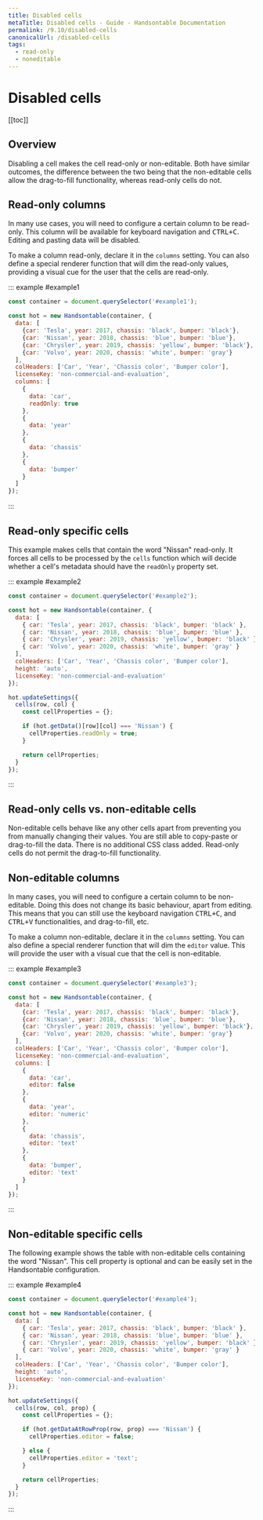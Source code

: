 ```yaml
---
title: Disabled cells
metaTitle: Disabled cells - Guide - Handsontable Documentation
permalink: /9.10/disabled-cells
canonicalUrl: /disabled-cells
tags:
  - read-only
  - noneditable
---
```


# Disabled cells

[[toc]]

## Overview

Disabling a cell makes the cell read-only or non-editable. Both have similar outcomes, the difference between the two being that the non-editable cells allow the drag-to-fill functionality, whereas read-only cells do not.

## Read-only columns

In many use cases, you will need to configure a certain column to be read-only. This column will be available for keyboard navigation and <kbd>CTRL+C</kbd>. Editing and pasting data will be disabled.

To make a column read-only, declare it in the `columns` setting. You can also define a special renderer function that will dim the read-only values, providing a visual cue for the user that the cells are read-only.

::: example #example1
```js
const container = document.querySelector('#example1');

const hot = new Handsontable(container, {
  data: [
    {car: 'Tesla', year: 2017, chassis: 'black', bumper: 'black'},
    {car: 'Nissan', year: 2018, chassis: 'blue', bumper: 'blue'},
    {car: 'Chrysler', year: 2019, chassis: 'yellow', bumper: 'black'},
    {car: 'Volvo', year: 2020, chassis: 'white', bumper: 'gray'}
  ],
  colHeaders: ['Car', 'Year', 'Chassis color', 'Bumper color'],
  licenseKey: 'non-commercial-and-evaluation',
  columns: [
    {
      data: 'car',
      readOnly: true
    },
    {
      data: 'year'
    },
    {
      data: 'chassis'
    },
    {
      data: 'bumper'
    }
  ]
});
```
:::

## Read-only specific cells

This example makes cells that contain the word "Nissan" read-only. It forces all cells to be processed by the `cells` function which will decide whether a cell's metadata should have the `readOnly` property set.

::: example #example2
```js
const container = document.querySelector('#example2');

const hot = new Handsontable(container, {
  data: [
    { car: 'Tesla', year: 2017, chassis: 'black', bumper: 'black' },
    { car: 'Nissan', year: 2018, chassis: 'blue', bumper: 'blue' },
    { car: 'Chrysler', year: 2019, chassis: 'yellow', bumper: 'black' },
    { car: 'Volvo', year: 2020, chassis: 'white', bumper: 'gray' }
  ],
  colHeaders: ['Car', 'Year', 'Chassis color', 'Bumper color'],
  height: 'auto',
  licenseKey: 'non-commercial-and-evaluation'
});

hot.updateSettings({
  cells(row, col) {
    const cellProperties = {};

    if (hot.getData()[row][col] === 'Nissan') {
      cellProperties.readOnly = true;
    }

    return cellProperties;
  }
});
```
:::

## Read-only cells vs. non-editable cells

Non-editable cells behave like any other cells apart from preventing you from manually changing their values. You are still able to copy-paste or drag-to-fill the data. There is no additional CSS class added. Read-only cells do not permit the drag-to-fill functionality.

## Non-editable columns

In many cases, you will need to configure a certain column to be non-editable. Doing this does not change its basic behaviour, apart from editing. This means that you can still use the keyboard navigation <kbd>CTRL+C</kbd>, and <kbd>CTRL+V</kbd> functionalities, and drag-to-fill, etc.

To make a column non-editable, declare it in the `columns` setting. You can also define a special renderer function that will dim the `editor` value. This will provide the user with a visual cue that the cell is non-editable.

::: example #example3
```js
const container = document.querySelector('#example3');

const hot = new Handsontable(container, {
  data: [
    {car: 'Tesla', year: 2017, chassis: 'black', bumper: 'black'},
    {car: 'Nissan', year: 2018, chassis: 'blue', bumper: 'blue'},
    {car: 'Chrysler', year: 2019, chassis: 'yellow', bumper: 'black'},
    {car: 'Volvo', year: 2020, chassis: 'white', bumper: 'gray'}
  ],
  colHeaders: ['Car', 'Year', 'Chassis color', 'Bumper color'],
  licenseKey: 'non-commercial-and-evaluation',
  columns: [
    {
      data: 'car',
      editor: false
    },
    {
      data: 'year',
      editor: 'numeric'
    },
    {
      data: 'chassis',
      editor: 'text'
    },
    {
      data: 'bumper',
      editor: 'text'
    }
  ]
});
```
:::

## Non-editable specific cells

The following example shows the table with non-editable cells containing the word "Nissan". This cell property is optional and can be easily set in the Handsontable configuration.

::: example #example4
```js
const container = document.querySelector('#example4');

const hot = new Handsontable(container, {
  data: [
    { car: 'Tesla', year: 2017, chassis: 'black', bumper: 'black' },
    { car: 'Nissan', year: 2018, chassis: 'blue', bumper: 'blue' },
    { car: 'Chrysler', year: 2019, chassis: 'yellow', bumper: 'black' },
    { car: 'Volvo', year: 2020, chassis: 'white', bumper: 'gray' }
  ],
  colHeaders: ['Car', 'Year', 'Chassis color', 'Bumper color'],
  height: 'auto',
  licenseKey: 'non-commercial-and-evaluation'
});

hot.updateSettings({
  cells(row, col, prop) {
    const cellProperties = {};

    if (hot.getDataAtRowProp(row, prop) === 'Nissan') {
      cellProperties.editor = false;

    } else {
      cellProperties.editor = 'text';
    }

    return cellProperties;
  }
});
```
:::

